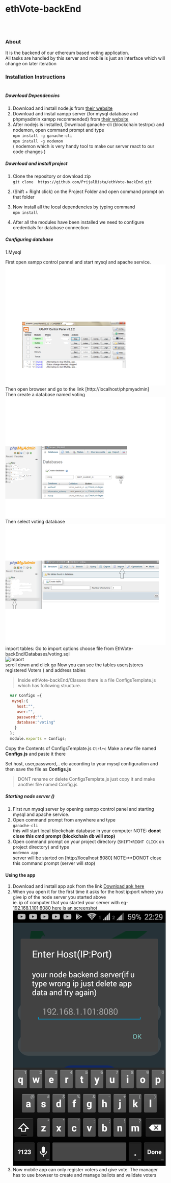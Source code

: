 # ethVote-backEnd
<br/><br/>

### About
It is the backend of our ethereum based voting application.<br/>
All tasks are handled by this server and mobile is just an interface which will change on later iteration
### Installation Instructions<br/><br/>

##### Download Dependencies
1. Download and install node.js from [their website](https://nodejs.org/en/)
2. Download and instal xampp server (for mysql database and phpmyadmin xampp recommended) from [their website](https://www.apachefriends.org/index.html)
3. After nodejs is installed, Download ganache-cli (blockchain testrpc) and nodemon, open command prompt and type <br/>
        ```npm install -g ganache-cli``` <br/>
        ```npm install -g nodemon```
<br/>( nodemon which is very handy tool to make our server react to our code changes ) 

##### Download and install project
1. Clone the repository or download zip <br/>
            ```git clone  https://github.com/PrijalBista/ethVote-backEnd.git```
            
2. (Shift + Right click) on the Project Folder and open command prompt on that folder<br/> 

3. Now install all the local dependencies by typing command <br/>
           ``` npm install  ```
4. After all the modules have been installed we need to configure credentials for database connection

##### Configuring database<br/>
1.Mysql

  First open xampp control pannel and start mysql and apache service.<br/>
  ![xampp](Databases/images/xampp.png)<br/>
  Then open browser and go to the link [http://localhost/phpmyadmin]<br/>
  Then create a database named voting<br/>
  ![createdb](Databases/images/createdb.png)<br/>
  Then select voting database<br/>
  ![voting](Databases/images/voting.png)<br/>
  import tables: Go to import options choose file from  EthVote-backEnd/Databases/voting.sql<br/>
  ![import](Databases/images/import.png)<br/>
  scroll down and click go Now you can see the tables users(stores registered Voters ) and address tables<br/>
  
  >Inside ethVote-backEnd/Classes there is a file ConfigsTemplate.js which has following structure.<br/>
  
  ```javascript  
    var Configs ={
     mysql:{
       host:"",
       user:"",
       password:"",
       database:"voting"
      }
    }; 
    module.exports = Configs;
 ```
 Copy the Contents of ConfigsTemplate.js ```Ctrl+c``` Make a new file named **Configs.js** and paste it there<br/>
 
 Set host, user,password,.. etc according to your mysql configuration and then save the file as **Configs.js** <br/>
 >DONT rename or delete ConfigsTemplate.js just copy it and make another file named Config.js <br/>
 
 ##### Starting node server ()
  1. First run mysql server by opening xampp control panel and starting mysql and apache service.
  2. Open command prompt from anywhere and type<br/>
                          ```ganache-cli``` <br/>
      this will start local blockchain database in your computer NOTE: **donot close this cmd prompt (blockchain db will stop)**
  3. Open command prompt on your project directory (```SHIFT+RIGHT CLICK``` on project directory) and type <br/>
                         ```nodemon app``` <br/>
      server will be started on [http://localhost:8080]  NOTE:**DONOT close this command prompt (server will stop)<br/>
      

  #### Using the app
  
  1. Download and install app apk from the link [Download apk here](https://drive.google.com/open?id=1x6JGZSlGO0_45iVMqp2TE2WwBVbX1M4j)
  2. When you open it for the first time it asks for the host ip:port where you give ip of the node server you started above <br/>
    ie. ip of computer that you started your server with eg-192.168.1.101:8080 here is an screenshot <br/>
  ![app](Databases/images/app.png)<br/>
  3. Now mobile app can only register voters and give vote. The manager has to use browser to create and manage ballots and validate        voters
  
 
